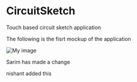 CircuitSketch
=======

Touch based circuit sketch application

The following is the fisrt mockup of the application

![My image](https://github.com/nishantmehta/Sketchy/raw/master/img/mainscreen.jpg)


Sarim has made a change

nishant added this